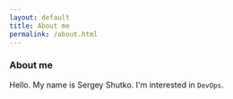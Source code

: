 ```yaml
---
layout: default
title: About me
permalink: /about.html
---
```


### About me

Hello. My name is Sergey Shutko. I'm interested in `DevOps`.
